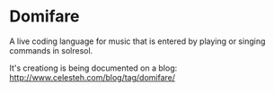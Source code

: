 # Domifare

A live coding language for music that is entered by playing or singing commands in solresol.

It's creationg is being documented on a blog: http://www.celesteh.com/blog/tag/domifare/
